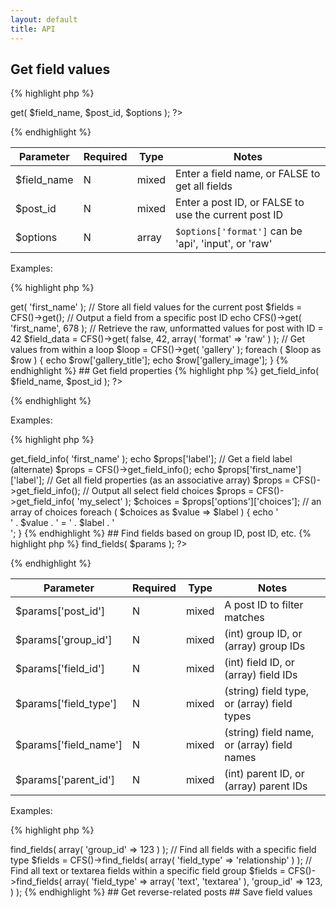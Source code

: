 ```yaml
---
layout: default
title: API
---
```


## Get field values

{% highlight php %}
<?php CFS()->get( $field_name, $post_id, $options ); ?>
{% endhighlight %}

| Parameter  | Required  | Type  | Notes  |
|---|---|---|---|
| $field_name  | N  | mixed  | Enter a field name, or FALSE to get all fields  |
| $post_id  | N   | mixed  | Enter a post ID, or FALSE to use the current post ID  |
| $options  | N  | array  | `$options['format']` can be 'api', 'input', or 'raw'  |

Examples:

{% highlight php %}
<?php

// Output a field value
echo CFS()->get( 'first_name' );


// Store all field values for the current post
$fields = CFS()->get();


// Output a field from a specific post ID
echo CFS()->get( 'first_name', 678 );


// Retrieve the raw, unformatted values for post with ID = 42
$field_data = CFS()->get( false, 42, array( 'format' => 'raw' ) );


// Get values from within a loop
$loop = CFS()->get( 'gallery' );
foreach ( $loop as $row ) {
    echo $row['gallery_title'];
    echo $row['gallery_image'];
}
{% endhighlight %}

## Get field properties

{% highlight php %}
<?php CFS()->get_field_info( $field_name, $post_id ); ?>
{% endhighlight %}

Examples:

{% highlight php %}
<?php

// Get a field label
$props = CFS()->get_field_info( 'first_name' );
echo $props['label'];


// Get a field label (alternate)
$props = CFS()->get_field_info();
echo $props['first_name']['label'];


// Get all field properties (as an associative array)
$props = CFS()->get_field_info();


// Output all select field choices
$props = CFS()->get_field_info( 'my_select' );
$choices = $props['options']['choices']; // an array of choices
foreach ( $choices as $value => $label ) {
    echo '<div>' . $value . ' = ' . $label . '</div>';
}
{% endhighlight %}

## Find fields based on group ID, post ID, etc.

{% highlight php %}
<?php CFS()->find_fields( $params ); ?>
{% endhighlight %}

| Parameter  | Required  | Type  | Notes  |
|---|---|---|---|
| $params['post_id'] | N | mixed | A post ID to filter matches |
| $params['group_id'] | N | mixed | (int) group ID, or (array) group IDs |
| $params['field_id'] | N | mixed | (int) field ID, or (array) field IDs |
| $params['field_type'] | N | mixed | (string) field type, or (array) field types |
| $params['field_name'] | N | mixed | (string) field name, or (array) field names |
| $params['parent_id'] | N | mixed | (int) parent ID, or (array) parent IDs |

Examples:

{% highlight php %}
<?php

// Find all fields within a specific field group (ID = 123)
$fields = CFS()->find_fields( array( 'group_id' => 123 ) );


// Find all fields with a specific field type
$fields = CFS()->find_fields( array( 'field_type' => 'relationship' ) );

// Find all text or textarea fields within a specific field group
$fields = CFS()->find_fields( array(
  'field_type' => array( 'text', 'textarea' ),
  'group_id' => 123,
) );

{% endhighlight %}

## Get reverse-related posts

## Save field values
